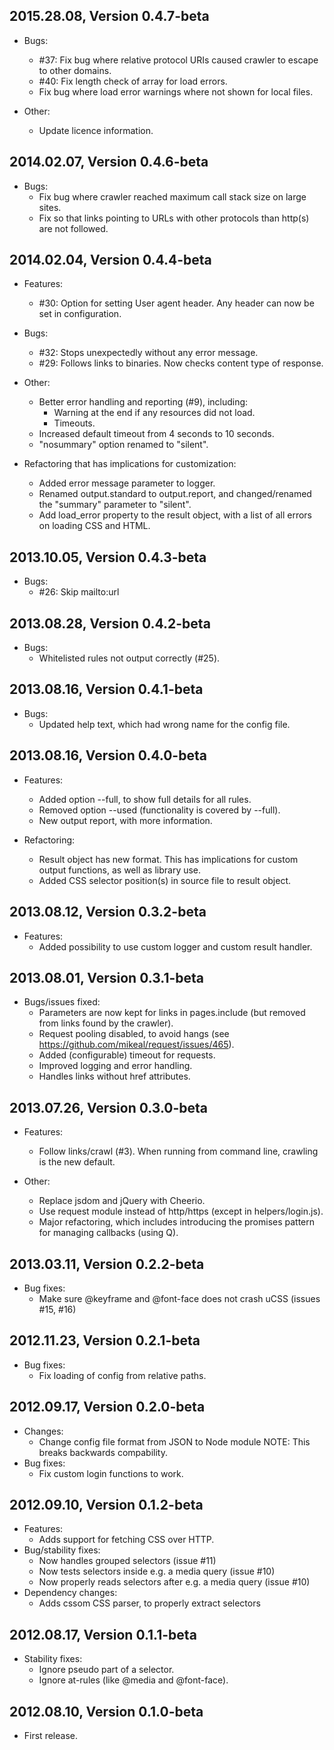 ## 2015.28.08, Version 0.4.7-beta

*   Bugs:
    - #37: Fix bug where relative protocol URIs caused crawler to escape to
      other domains.
    - #40: Fix length check of array for load errors.
    - Fix bug where load error warnings where not shown for local files.

*   Other:
    - Update licence information.

## 2014.02.07, Version 0.4.6-beta

*   Bugs:
    - Fix bug where crawler reached maximum call stack size on large sites.
    - Fix so that links pointing to URLs with other protocols than http(s) are
      not followed.

## 2014.02.04, Version 0.4.4-beta

*   Features:
    - #30: Option for setting User agent header.
      Any header can now be set in configuration.

*   Bugs:
    - #32: Stops unexpectedly without any error message.
    - #29: Follows links to binaries.
      Now checks content type of response.

*   Other:
    - Better error handling and reporting (#9), including:
      - Warning at the end if any resources did not load.
      - Timeouts.
    - Increased default timeout from 4 seconds to 10 seconds.
    - "nosummary" option renamed to "silent".

*   Refactoring that has implications for customization:
    - Added error message parameter to logger.
    - Renamed output.standard to output.report, and changed/renamed the
      "summary" parameter to "silent".
    - Add load_error property to the result object, with a list of all errors
      on loading CSS and HTML.

## 2013.10.05, Version 0.4.3-beta

*   Bugs:
    - #26: Skip mailto:url

## 2013.08.28, Version 0.4.2-beta

*   Bugs:
    - Whitelisted rules not output correctly (#25).

## 2013.08.16, Version 0.4.1-beta

*   Bugs:
    - Updated help text, which had wrong name for the config file.

## 2013.08.16, Version 0.4.0-beta

*   Features:
    - Added option --full, to show full details for all rules.
    - Removed option --used (functionality is covered by --full).
    - New output report, with more information.

*   Refactoring:
    - Result object has new format. This has implications for custom
      output functions, as well as library use.
    - Added CSS selector position(s) in source file to result object.

## 2013.08.12, Version 0.3.2-beta

*   Features:
    - Added possibility to use custom logger and custom result handler.

## 2013.08.01, Version 0.3.1-beta

*   Bugs/issues fixed:
    - Parameters are now kept for links in pages.include (but removed from
      links found by the crawler).
    - Request pooling disabled, to avoid hangs
      (see https://github.com/mikeal/request/issues/465).
    - Added (configurable) timeout for requests.
    - Improved logging and error handling.
    - Handles links without href attributes.

## 2013.07.26, Version 0.3.0-beta

*   Features:
    - Follow links/crawl (#3).
      When running from command line, crawling is the new default.

*   Other:
    - Replace jsdom and jQuery with Cheerio.
    - Use request module instead of http/https (except in helpers/login.js).
    - Major refactoring, which includes introducing the promises pattern for
      managing callbacks (using Q).

## 2013.03.11, Version 0.2.2-beta

*   Bug fixes:
    - Make sure @keyframe and @font-face does not crash uCSS (issues #15, #16)

## 2012.11.23, Version 0.2.1-beta

*   Bug fixes:
    - Fix loading of config from relative paths.

## 2012.09.17, Version 0.2.0-beta

*   Changes:
    - Change config file format from JSON to Node module
      NOTE: This breaks backwards compability.
*   Bug fixes:
    - Fix custom login functions to work.

## 2012.09.10, Version 0.1.2-beta

*   Features:
    - Adds support for fetching CSS over HTTP.
*   Bug/stability fixes:
    - Now handles grouped selectors (issue #11)
    - Now tests selectors inside e.g. a media query (issue #10)
    - Now properly reads selectors after e.g. a media query (issue #10)
*   Dependency changes:
    - Adds cssom CSS parser, to properly extract selectors

## 2012.08.17, Version 0.1.1-beta

*   Stability fixes:
    - Ignore pseudo part of a selector.
    - Ignore at-rules (like @media and @font-face).

## 2012.08.10, Version 0.1.0-beta

*   First release.